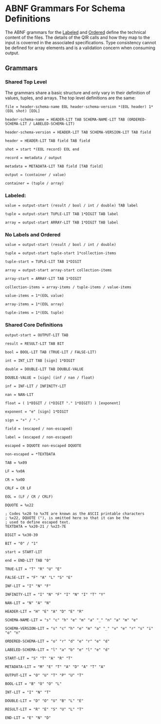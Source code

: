 # ABNF Grammars For Schema Definitions

The ABNF grammars for the [Labeled](./Labeled.md) and [Ordered](./Ordered.md) define the technical content of the files. The details of the QIR calls and how they map to the input is coverred in the associated specifications. Type consistency cannot be defined for array elements and is a validation concern when consuming output.

## Grammars

### Shared Top Level

The grammars share a basic structure and only vary in their definition of values, tuples, and arrays. The top level definitions are the same:

```abnf
file = header-schema-name EOL header-schema-version *(EOL header) 1*(EOL shot) [EOL]

header-schema-name = HEADER-LIT TAB SCHEMA-NAME-LIT TAB (ORDERED-SCHEMA-LIT / LABELED-SCHEMA-LIT)

header-schema-version = HEADER-LIT TAB SCHEMA-VERSION-LIT TAB field 

header = HEADER-LIT TAB field TAB field

shot = start *(EOL record) EOL end

record = metadata / output

metadata = METADATA-LIT TAB field [TAB field]

output = (container / value)

container = (tuple / array)
```

### Labeled:

```abnf
value = output-start (result / bool / int / double) TAB label

tuple = output-start TUPLE-LIT TAB 1*DIGIT TAB label

array = output-start ARRAY-LIT TAB 1*DIGIT TAB label
```

### No Labels and Ordered

```abnf
value = output-start (result / bool / int / double)

tuple = output-start tuple-start 1*collection-items

tuple-start = TUPLE-LIT TAB 1*DIGIT

array = output-start array-start collection-items

array-start = ARRAY-LIT TAB 1*DIGIT

collection-items = array-items / tuple-items / value-items

value-items = 1*(EOL value)

array-items = 1*(EOL array)

tuple-items = 1*(EOL tuple)
```

### Shared Core Definitions

```abnf
output-start = OUTPUT-LIT TAB

result = RESULT-LIT TAB BIT

bool = BOOL-LIT TAB (TRUE-LIT / FALSE-LIT)

int = INT_LIT TAB [sign] 1*DIGIT

double = DOUBLE-LIT TAB DOUBLE-VALUE

DOUBLE-VALUE = [sign] (inf / nan / float)

inf = INF-LIT / INFINITY-LIT

nan = NAN-LIT

float = ( 1*DIGIT / (*DIGIT "." 1*DIGIT) ) [exponent]

exponent = "e" [sign] 1*DIGIT

sign = "+" / "-"

field = (escaped / non-escaped)

label = (escaped / non-escaped)

escaped = DQUOTE non-escaped DQUOTE

non-escaped = *TEXTDATA

TAB = %x09

LF = %x0A

CR = %x0D

CRLF = CR LF

EOL = (LF / CR / CRLF)

DQUOTE = %x22

; Codes %x20 to %x7E are known as the ASCII printable characters
; %x22, DQUOTE ("), is omitted here so that it can be the
; used to define escaped text.
TEXTDATA = %x20-21 / %x23-7E

DIGIT = %x30-39

BIT = "0" / "1"

start = START-LIT

end = END-LIT TAB "0"

TRUE-LIT = "T" "R" "U" "E"

FALSE-LIT = "F" "A" "L" "S" "E"

INF-LIT = "I" "N" "F"

INFINITY-LIT = "I" "N" "F" "I" "N" "I" "T" "Y"

NAN-LIT = "N" "A" "N"

HEADER-LIT = "H" "E" "A" "D" "E" "R"

SCHEMA-NAME-LIT = "s" "c" "h" "e" "m" "a" "_" "n" "a" "m" "e"

SCHEMA-VERSION-LIT = "s" "c" "h" "e" "m" "a" "_" "v" "e" "r" "s" "i" "o" "n"

ORDERED-SCHEMA-LIT = "o" "r" "d" "e" "r" "e" "d"

LABELED-SCHEMA-LIT = "l" "a" "b" "e" "l" "e" "d"

START-LIT = "S" "T" "A" "R" "T"

METADATA-LIT = "M" "E" "T" "A" "D" "A" "T" "A"

OUTPUT-LIT = "O" "U" "T" "P" "U" "T"

BOOL-LIT = "B" "O" "O" "L"

INT-LIT = "I" "N" "T"

DOUBLE-LIT = "D" "O" "U" "B" "L" "E"

RESULT-LIT = "R" "E" "S" "U" "L" "T"

END-LIT = "E" "N" "D"
```